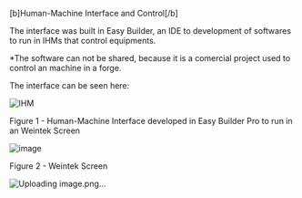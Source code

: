 [b]Human-Machine Interface and Control[/b]

The interface was built in Easy Builder, an IDE to development of softwares to run in IHMs that control equipments.

*The software can not be shared, because it is a comercial project used to control an machine in a forge. 

The interface can be seen here:

![IHM](https://user-images.githubusercontent.com/90293389/185153199-34333a42-f974-4068-bd53-876c21cdc337.png)

Figure 1 - Human-Machine Interface developed in Easy Builder Pro to run in an Weintek Screen

![image](https://user-images.githubusercontent.com/90293389/185177797-17f97a0d-3eae-4c64-adec-8c4353ac6f5b.png)

Figure 2 - Weintek Screen

![Uploading image.png…]()
